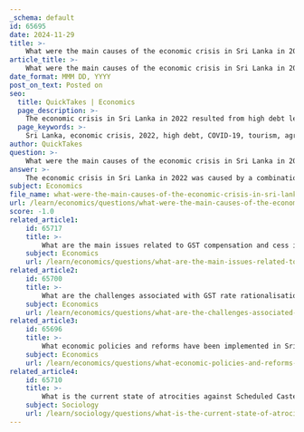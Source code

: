 ```yaml
---
_schema: default
id: 65695
date: 2024-11-29
title: >-
    What were the main causes of the economic crisis in Sri Lanka in 2022?
article_title: >-
    What were the main causes of the economic crisis in Sri Lanka in 2022?
date_format: MMM DD, YYYY
post_on_text: Posted on
seo:
  title: QuickTakes | Economics
  page_description: >-
    The economic crisis in Sri Lanka in 2022 resulted from high debt levels, the impact of COVID-19 on tourism, poor agricultural policies leading to food shortages, significant currency devaluation causing inflation, and inadequate fiscal management exacerbated by natural disasters.
  page_keywords: >-
    Sri Lanka, economic crisis, 2022, high debt, COVID-19, tourism, agricultural policies, organic farming, currency devaluation, inflation, natural disasters, tax structure, economic contraction, IMF
author: QuickTakes
question: >-
    What were the main causes of the economic crisis in Sri Lanka in 2022?
answer: >-
    The economic crisis in Sri Lanka in 2022 was caused by a combination of several interrelated factors:\n\n1. **High Debt Levels**: Sri Lanka was burdened with unsustainable debt, which significantly strained its economy. The country had accumulated substantial foreign debt, and the inability to service this debt led to a severe balance of payments crisis.\n\n2. **Impact of COVID-19**: The pandemic severely affected Sri Lanka's economy, particularly its tourism sector, which is a major source of revenue. The decline in tourism revenue exacerbated the existing economic vulnerabilities.\n\n3. **Agricultural Policies**: The government's abrupt shift to organic farming in 2021, which included a ban on chemical fertilizers, led to a significant drop in agricultural output. This policy decision resulted in food shortages and increased reliance on imports, further straining foreign reserves.\n\n4. **Currency Devaluation**: The Sri Lankan rupee faced significant devaluation, which increased the cost of imports, including essential goods like food and fuel. This devaluation contributed to soaring inflation rates, which reached as high as 69.8% in September 2022.\n\n5. **Natural Disasters**: Sri Lanka experienced adverse weather conditions, including droughts and floods, which negatively impacted agricultural production and the overall economy.\n\n6. **Tax Structure Changes**: Changes to the tax structure in late 2019 reduced government revenue, limiting the fiscal space needed to respond to economic challenges. This lack of revenue made it difficult for the government to manage its debt and fund essential services.\n\n7. **Inflation and Economic Contraction**: The combination of these factors led to a historic contraction of the economy, with severe hardships for individuals and businesses. The crisis prompted widespread protests and calls for political change.\n\nIn summary, the economic crisis in Sri Lanka was a multifaceted issue driven by high debt, the impacts of the COVID-19 pandemic, poor agricultural policies, currency devaluation, natural disasters, and inadequate fiscal management. These elements collectively led to a significant economic collapse, prompting the government to seek assistance from international organizations like the International Monetary Fund (IMF).
subject: Economics
file_name: what-were-the-main-causes-of-the-economic-crisis-in-sri-lanka-in-2022.md
url: /learn/economics/questions/what-were-the-main-causes-of-the-economic-crisis-in-sri-lanka-in-2022
score: -1.0
related_article1:
    id: 65717
    title: >-
        What are the main issues related to GST compensation and cess in India?
    subject: Economics
    url: /learn/economics/questions/what-are-the-main-issues-related-to-gst-compensation-and-cess-in-india
related_article2:
    id: 65700
    title: >-
        What are the challenges associated with GST rate rationalisation in India?
    subject: Economics
    url: /learn/economics/questions/what-are-the-challenges-associated-with-gst-rate-rationalisation-in-india
related_article3:
    id: 65696
    title: >-
        What economic policies and reforms have been implemented in Sri Lanka to address the crisis?
    subject: Economics
    url: /learn/economics/questions/what-economic-policies-and-reforms-have-been-implemented-in-sri-lanka-to-address-the-crisis
related_article4:
    id: 65710
    title: >-
        What is the current state of atrocities against Scheduled Castes and Tribes in India?
    subject: Sociology
    url: /learn/sociology/questions/what-is-the-current-state-of-atrocities-against-scheduled-castes-and-tribes-in-india
---
```


&nbsp;